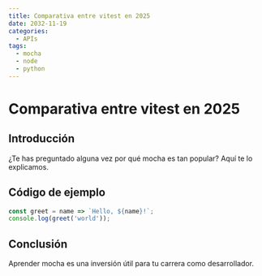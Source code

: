 ```yaml
---
title: Comparativa entre vitest en 2025
date: 2032-11-19
categories:
  - APIs
tags:
  - mocha
  - node
  - python
---
```


# Comparativa entre vitest en 2025

## Introducción

¿Te has preguntado alguna vez por qué mocha es tan popular? Aquí te lo explicamos.

## Código de ejemplo

```javascript
const greet = name => `Hello, ${name}!`;
console.log(greet('world'));
```

## Conclusión

Aprender mocha es una inversión útil para tu carrera como desarrollador.